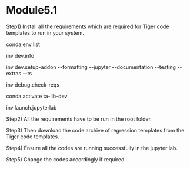 # Module5.1

Step1) Install all the requirements which are required for Tiger code templates to run in your system.

conda env list

inv dev.info

inv dev.setup-addon --formatting --jupyter --documentation --testing --extras --ts

inv debug.check-reqs

conda activate ta-lib-dev

inv launch.jupyterlab

Step2) All the requirements have to be run in the root folder.

Step3) Then download the code archive of regression templates from the Tiger code templates.

Step4) Ensure all the codes are running successfully in the jupyter lab.

Step5) Change the codes accordingly if required.

